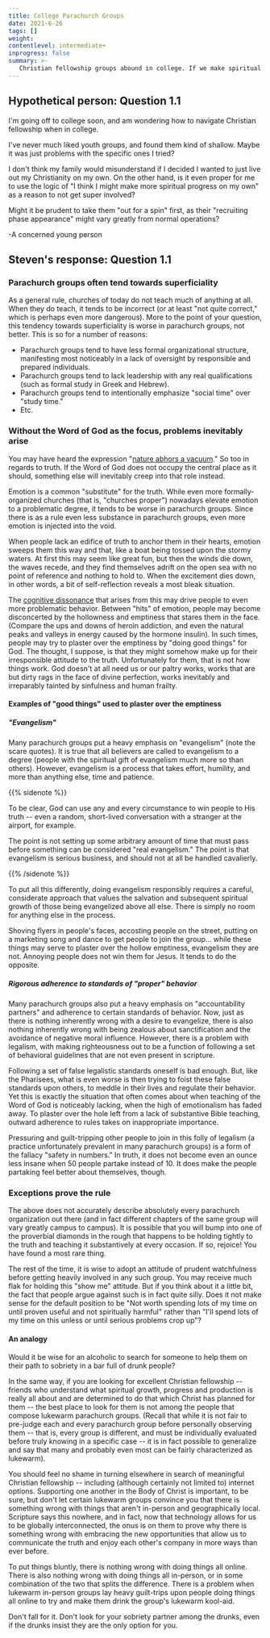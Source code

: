 ```yaml
---
title: College Parachurch Groups
date: 2021-6-26
tags: []
weight: 
contentlevel: intermediate+
inprogress: false
summary: >-
   Christian fellowship groups abound in college. If we make spiritual growth our top priority, should these college parachurch groups have any place in our spiritual walk? If we generalize, what are such groups typically like? This page goes over such things.
---
```


## Hypothetical person: Question 1.1

I'm going off to college soon, and am wondering how to navigate Christian fellowship when in college.

I've never much liked youth groups, and found them kind of shallow. Maybe it was just problems with the specific ones I tried?

I don't think my family would misunderstand if I decided I wanted to just live out my Christianity on my own. On the other hand, is it even proper for me to use the logic of "I think I might make more spiritual progress on my own" as a reason to not get super involved?

Might it be prudent to take them "out for a spin" first, as their "recruiting phase appearance" might vary greatly from normal operations?

-A concerned young person

## Steven's response: Question 1.1

### Parachurch groups often tend towards superficiality

As a general rule, churches of today do not teach much of anything at all. When they do teach, it tends to be incorrect (or at least "not quite correct," which is perhaps even more dangerous). More to the point of your question, this tendency towards superficiality is worse in parachurch groups, not better. This is so for a number of reasons:

- Parachurch groups tend to have less formal organizational structure, manifesting most noticeably in a lack of oversight by responsible and prepared individuals.
- Parachurch groups tend to lack leadership with any real qualifications (such as formal study in Greek and Hebrew).
- Parachurch groups tend to intentionally emphasize "social time" over "study time."
- Etc.

### Without the Word of God as the focus, problems inevitably arise

You may have heard the expression "[nature abhors a vacuum](https://en.wikipedia.org/wiki/Horror_vacui_(physics))." So too in regards to truth. If the Word of God does not occupy the central place as it should, something else will inevitably creep into that role instead.

Emotion is a common "substitute" for the truth. While even more formally-organized churches (that is, "churches proper") nowadays elevate emotion to a problematic degree, it tends to be worse in parachurch groups. Since there is as a rule even less substance in parachurch groups, even more emotion is injected into the void.

When people lack an edifice of truth to anchor them in their hearts, emotion sweeps them this way and that, like a boat being tossed upon the stormy waters. At first this may seem like great fun, but then the winds die down, the waves recede, and they find themselves adrift on the open sea with no point of reference and nothing to hold to. When the excitement dies down, in other words, a bit of self-reflection reveals a most bleak situation.

The [cognitive dissonance](https://en.wikipedia.org/wiki/Cognitive_dissonance) that arises from this may drive people to even more problematic behavior. Between "hits" of emotion, people may become disconcerted by the hollowness and emptiness that stares them in the face. (Compare the ups and downs of heroin addiction, and even the natural peaks and valleys in energy caused by the hormone insulin). In such times, people may try to plaster over the emptiness by "doing good things" for God. The thought, I suppose, is that they might somehow make up for their irresponsible attitude to the truth. Unfortunately for them, that is not how things work. God doesn't at all need us or our paltry works, works that are but dirty rags in the face of divine perfection, works inevitably and irreparably tainted by sinfulness and human frailty.

#### Examples of "good things" used to plaster over the emptiness

##### "Evangelism"

Many parachurch groups put a heavy emphasis on "evangelism" (note the scare quotes). It is true that all believers are called to evangelism to a degree (people with the spiritual gift of evangelism much more so than others). However, evangelism is a process that takes effort, humility, and more than anything else, time and patience.

{{% sidenote %}}

To be clear, God can use any and every circumstance to win people to His truth -- even a random, short-lived conversation with a stranger at the airport, for example.

The point is not setting up some arbitrary amount of time that must pass before something can be considered "real evangelism." The point is that evangelism is serious business, and should not at all be handled cavalierly.

{{% /sidenote %}}

To put all this differently, doing evangelism responsibly requires a careful, considerate approach that values the salvation and subsequent spiritual growth of those being evangelized above all else. There is simply no room for anything else in the process.

Shoving flyers in people's faces, accosting people on the street, putting on a marketing song and dance to get people to join the group... while these things may serve to plaster over the hollow emptiness, evangelism they are not. Annoying people does not win them for Jesus. It tends to do the opposite.

##### Rigorous adherence to standards of "proper" behavior

Many parachurch groups also put a heavy emphasis on "accountability partners" and adherence to certain standards of behavior. Now, just as there is nothing inherently wrong with a desire to evangelize, there is also nothing inherently wrong with being zealous about sanctification and the avoidance of negative moral influence. However, there is a problem with legalism, with making righteousness out to be a function of following a set of behavioral guidelines that are not even present in scripture.

Following a set of false legalistic standards oneself is bad enough. But, like the Pharisees, what is even worse is then trying to foist these false standards upon others, to meddle in their lives and regulate their behavior. Yet this is exactly the situation that often comes about when teaching of the Word of God is noticeably lacking, when the high of emotionalism has faded away. To plaster over the hole left from a lack of substantive Bible teaching, outward adherence to rules takes on inappropriate importance.

Pressuring and guilt-tripping other people to join in this folly of legalism (a practice unfortunately prevalent in many parachurch groups) is a form of the fallacy "safety in numbers." In truth, it does not become even an ounce less insane when 50 people partake instead of 10. It does make the people partaking feel better about themselves, though.

### Exceptions prove the rule

The above does not accurately describe absolutely every parachurch organization out there (and in fact different chapters of the same group will vary greatly campus to campus). It is possible that you will bump into one of the proverbial diamonds in the rough that happens to be holding tightly to the truth and teaching it substantively at every occasion. If so, rejoice! You have found a most rare thing.

The rest of the time, it is wise to adopt an attitude of prudent watchfulness before getting heavily involved in any such group. You may receive much flak for holding this "show me" attitude. But if you think about it a little bit, the fact that people argue against such is in fact quite silly. Does it not make sense for the default position to be "Not worth spending lots of my time on until proven useful and not spiritually harmful" rather than "I'll spend lots of my time on this unless or until serious problems crop up"?

#### An analogy

Would it be wise for an alcoholic to search for someone to help them on their path to sobriety in a bar full of drunk people?

In the same way, if you are looking for excellent Christian fellowship -- friends who understand what spiritual growth, progress and production is really all about and are determined to do that which Christ has planned for them -- the best place to look for them is not among the people that compose lukewarm parachurch groups. (Recall that while it is not fair to pre-judge each and every parachurch group before personally observing them -- that is, every group is different, and must be individually evaluated before truly knowing in a specific case -- it is in fact possible to generalize and say that many and probably even most can be fairly characterized as lukewarm).

You should feel no shame in turning elsewhere in search of meaningful Christian fellowship -- including (although certainly not limited to) internet options. Supporting one another in the Body of Christ is important, to be sure, but don't let certain lukewarm groups convince you that there is something wrong with things that aren't in-person and geographically local. Scripture says this nowhere, and in fact, now that technology allows for us to be globally interconnected, the onus is on them to prove why there is something wrong with embracing the new opportunities that allow us to communicate the truth and enjoy each other's company in more ways than ever before.

To put things bluntly, there is nothing wrong with doing things all online. There is also nothing wrong with doing things all in-person, or in some combination of the two that splits the difference. There is a problem when lukewarm in-person groups lay heavy guilt-trips upon people doing things all online to try and make them drink the group's lukewarm kool-aid.

Don't fall for it. Don't look for your sobriety partner among the drunks, even if the drunks insist they are the only option for you.